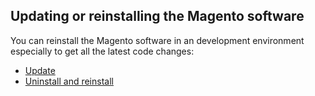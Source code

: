<div markdown="1">

<h2 id="instgde-install-reinstall">Updating or reinstalling the Magento software</h2>
You can reinstall the Magento software in an development environment especially to get all the latest code changes:

*	<a href="{{page.baseurl}}install-gde/install/cli/install-cli.html#instgde-install-magento-update">Update</a>
*	<a href="{{page.baseurl}}install-gde/install/cli/install-cli-uninstall.html#instgde-install-magento-reinstall">Uninstall and reinstall</a>